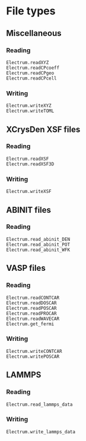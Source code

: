 # File types

## Miscellaneous

### Reading
```@docs
Electrum.readXYZ
Electrum.readCPcoeff
Electrum.readCPgeo
Electrum.readCPcell
```

### Writing
```@docs
Electrum.writeXYZ
Electrum.writeTOML
```

## XCrysDen XSF files

### Reading
```@docs
Electrum.readXSF
Electrum.readXSF3D
```

### Writing
```@docs
Electrum.writeXSF
```

## ABINIT files

### Reading

```@docs
Electrum.read_abinit_DEN
Electrum.read_abinit_POT
Electrum.read_abinit_WFK
```

## VASP files

### Reading

```@docs
Electrum.readCONTCAR
Electrum.readDOSCAR
Electrum.readPOSCAR
Electrum.readPROCAR
Electrum.readWAVECAR
Electrum.get_fermi
```

### Writing

```@docs
Electrum.writeCONTCAR
Electrum.writePOSCAR
```

## LAMMPS

### Reading

```@docs
Electrum.read_lammps_data
```

### Writing

```@docs
Electrum.write_lammps_data
```
